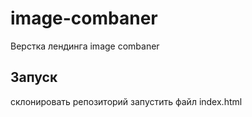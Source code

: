 # image-combaner
Верстка лендинга image combaner
## Запуск
склонировать репозиторий запустить файл index.html
